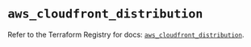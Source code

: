 # `aws_cloudfront_distribution`

Refer to the Terraform Registry for docs: [`aws_cloudfront_distribution`](https://registry.terraform.io/providers/hashicorp/aws/5.73.0/docs/resources/cloudfront_distribution).
